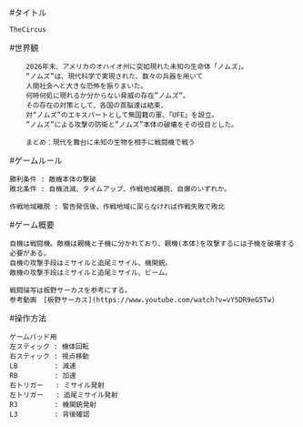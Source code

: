 #タイトル

    TheCircus

#世界観

        2026年末、アメリカのオハイオ州に突如現れた未知の生命体「ノムズ」。
        “ノムズ”は、現代科学で実現された、数々の兵器を用いて
        人間社会へと大きな恐怖を振りまいた。
        何時何処に現れるか分からない脅威の存在”ノムズ”。
        その存在の対策として、各国の首脳達は結束、
        対“ノムズ”のエキスパートとして無国籍の軍、「UFE」を設立。
        ”ノムズ”による攻撃の防衛と”ノムズ”本体の破壊をその役目とした。

        まとめ：現代を舞台に未知の生物を相手に戦闘機で戦う

#ゲームルール

    勝利条件 : 敵機本体の撃破
    敗北条件 : 自機消滅、タイムアップ、作戦地域離脱、自爆のいずれか。

    作戦地域離脱 : 警告発信後、作戦地域に戻らなければ作戦失敗で敗北

#ゲーム概要

    自機は戦闘機。敵機は親機と子機に分かれており、親機(本体)を攻撃するには子機を破壊する必要がある。
    自機の攻撃手段はミサイルと追尾ミサイル、機関銃。
    敵機の攻撃手段はミサイルと追尾ミサイル、ビーム。

    戦闘描写は板野サーカスを参考にする。
    参考動画　[板野サーカス](https://www.youtube.com/watch?v=vY5DR9eG5Tw)
    
#操作方法

    ゲームパッド用
    左スティック : 機体回転
    右スティック : 視点移動
    LB         : 減速
    RB         : 加速
    右トリガー   : ミサイル発射
    左トリガー   : 追尾ミサイル発射
    R3         : 機関銃発射
    L3         : 背後確認
